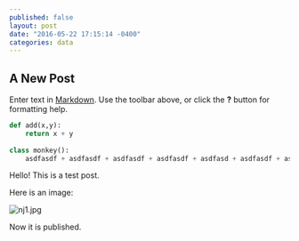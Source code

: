 ```yaml
---
published: false
layout: post
date: "2016-05-22 17:15:14 -0400"
categories: data
---
```



## A New Post

Enter text in [Markdown](http://daringfireball.net/projects/markdown/). Use the toolbar above, or click the **?** button for formatting help.

```python
def add(x,y):
	return x + y
    
class monkey():
	asdfasdf + asdfasdf + asdfasdf + asdfasdf + asdfasd + asdfasdf + asdfasdf + adsfasdf + asdfsadf + asdfasdfh + asdfasdfs + asdfasdfds + asfsdf + asdfsdf
```

Hello! This is a test post.

Here is an image:

![nj1.jpg](http://i.imgur.com/TyYI6wQ.jpg?1)

Now it is published.

